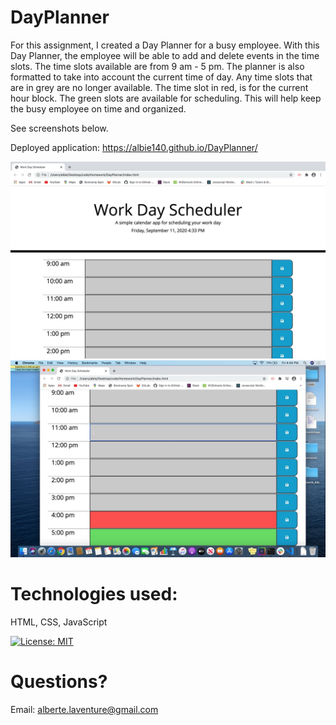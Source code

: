 # DayPlanner

For this assignment, I created a Day Planner for a busy employee. With this Day Planner, the employee will be able to add and delete events in the time slots. The time slots available are from 9 am - 5 pm. The planner is also formatted to take into account the current time of day. Any time slots that are in grey are no longer available. The time slot in red, is for the current hour block. The green slots are available for scheduling. This will help keep the busy employee on time and organized.

See screenshots below.

Deployed application:  https://albie140.github.io/DayPlanner/

![screenshot of scheduler](workdayScheduler.jpeg)
![screenshot of scheduler](workdayScheduler2.jpeg)

# Technologies used:
HTML, CSS, JavaScript


[![License: MIT](https://img.shields.io/badge/License-MIT-yellow.svg)](https://opensource.org/licenses/MIT)

# Questions?
Email: alberte.laventure@gmail.com

